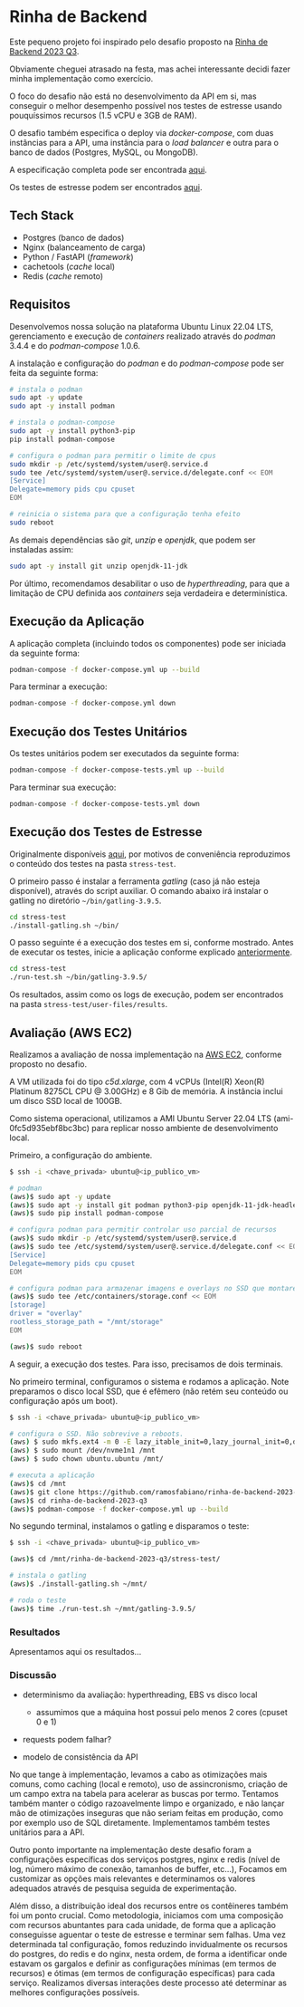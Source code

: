 # Rinha de Backend

Este pequeno projeto foi inspirado pelo desafio proposto na [Rinha de Backend 2023 Q3](https://github.com/zanfranceschi/rinha-de-backend-2023-q3).

Obviamente cheguei atrasado na festa, mas achei interessante decidi fazer minha implementação como exercício.

O foco do desafio não está no desenvolvimento da API em si, mas conseguir o melhor desempenho possível nos testes de estresse usando pouquíssimos recursos (1.5 vCPU e 3GB de RAM). 

O desafio também especifica o deploy via *docker-compose*, com duas instâncias para a API, uma instância para o *load balancer* e outra para o banco de dados (Postgres, MySQL, ou MongoDB).

A especificação completa pode ser encontrada [aqui](https://github.com/zanfranceschi/rinha-de-backend-2023-q3/blob/main/INSTRUCOES.md). 

Os testes de estresse podem ser encontrados [aqui](https://github.com/zanfranceschi/rinha-de-backend-2023-q3/tree/main/stress-test).

## Tech Stack

- Postgres (banco de dados)
- Nginx (balanceamento de carga)
- Python / FastAPI  (*framework*)
- cachetools (*cache* local)
- Redis (*cache* remoto)

## Requisitos

Desenvolvemos nossa solução na plataforma Ubuntu Linux 22.04 LTS, gerenciamento e execução de *containers* realizado através do *podman* 3.4.4 e do *podman-compose* 1.0.6.

A instalação e configuração do *podman* e do *podman-compose* pode ser feita da seguinte forma:

```bash
# instala o podman
sudo apt -y update
sudo apt -y install podman

# instala o podman-compose
sudo apt -y install python3-pip
pip install podman-compose

# configura o podman para permitir o limite de cpus
sudo mkdir -p /etc/systemd/system/user@.service.d
sudo tee /etc/systemd/system/user@.service.d/delegate.conf << EOM
[Service]
Delegate=memory pids cpu cpuset
EOM

# reinicia o sistema para que a configuração tenha efeito
sudo reboot
```

As demais dependências são *git*, *unzip* e *openjdk*, que podem ser instaladas assim:

```bash
sudo apt -y install git unzip openjdk-11-jdk
```

Por último, recomendamos desabilitar o uso de *hyperthreading*, para que a limitação de CPU definida aos *containers* seja verdadeira e determinística.


## Execução da Aplicação

A aplicação completa (incluindo todos os componentes) pode ser iniciada da seguinte forma:

```bash
podman-compose -f docker-compose.yml up --build
```

Para terminar a execução:

```bash
podman-compose -f docker-compose.yml down
```

## Execução dos Testes Unitários

Os testes unitários podem ser executados da seguinte forma:

```bash
podman-compose -f docker-compose-tests.yml up --build
```

Para terminar sua execução:

```bash
podman-compose -f docker-compose-tests.yml down
```

## Execução dos Testes de Estresse

Originalmente disponíveis [aqui](https://github.com/zanfranceschi/rinha-de-backend-2023-q3/tree/main/stress-test), por motivos de conveniência reproduzimos o conteúdo dos testes na pasta `stress-test`.

O primeiro passo é instalar a ferramenta *gatling* (caso já não esteja disponível), através do script auxiliar. O comando abaixo irá instalar o gatling no diretório `~/bin/gatling-3.9.5`.

```bash
cd stress-test
./install-gatling.sh ~/bin/
```

O passo seguinte é a execução dos testes em si, conforme mostrado. Antes de executar os testes, inicie a aplicação conforme explicado [anteriormente](#execu%C3%A7%C3%A3o-da-aplica%C3%A7%C3%A3o).

```bash
cd stress-test
./run-test.sh ~/bin/gatling-3.9.5/
```

Os resultados, assim como os logs de execução, podem ser encontrados na pasta `stress-test/user-files/results`.

## Avaliação (AWS EC2)

Realizamos a avaliação de nossa implementação na [AWS EC2](https://aws.amazon.com/), conforme proposto no desafio.

A VM utilizada foi do tipo *c5d.xlarge*, com 4 vCPUs (Intel(R) Xeon(R) Platinum 8275CL CPU @ 3.00GHz) e 8 Gib de memória. A instância inclui um disco SSD local de 100GB.

Como sistema operacional, utilizamos a AMI Ubuntu Server 22.04 LTS (ami-0fc5d935ebf8bc3bc) para replicar nosso ambiente de desenvolvimento local.

Primeiro, a configuração do ambiente. 

```bash
$ ssh -i <chave_privada> ubuntu@<ip_publico_vm>

# podman
(aws)$ sudo apt -y update
(aws)$ sudo apt -y install git podman python3-pip openjdk-11-jdk-headless unzip
(aws)$ sudo pip install podman-compose

# configura podman para permitir controlar uso parcial de recursos
(aws)$ sudo mkdir -p /etc/systemd/system/user@.service.d
(aws)$ sudo tee /etc/systemd/system/user@.service.d/delegate.conf << EOM
[Service]
Delegate=memory pids cpu cpuset
EOM

# configura podman para armazenar imagens e overlays no SSD que montaremos à frente
(aws)$ sudo tee /etc/containers/storage.conf << EOM
[storage]
driver = "overlay"
rootless_storage_path = "/mnt/storage"
EOM

(aws)$ sudo reboot
```

A seguir, a execução dos testes. Para isso, precisamos de dois terminais.

No primeiro terminal, configuramos o sistema e rodamos a aplicação. Note preparamos o disco local SSD, que é efêmero (não retém seu conteúdo ou configuração após um boot).

```bash
$ ssh -i <chave_privada> ubuntu@<ip_publico_vm>

# configura o SSD. Não sobrevive a reboots.
(aws) $ sudo mkfs.ext4 -m 0 -E lazy_itable_init=0,lazy_journal_init=0,discard /dev/nvme1n1
(aws) $ sudo mount /dev/nvme1n1 /mnt
(aws) $ sudo chown ubuntu.ubuntu /mnt/

# executa a aplicação
(aws)$ cd /mnt
(aws)$ git clone https://github.com/ramosfabiano/rinha-de-backend-2023-q3.git
(aws)$ cd rinha-de-backend-2023-q3
(aws)$ podman-compose -f docker-compose.yml up --build 
```

No segundo terminal, instalamos o gatling e disparamos o teste:

```bash
$ ssh -i <chave_privada> ubuntu@<ip_publico_vm>

(aws)$ cd /mnt/rinha-de-backend-2023-q3/stress-test/

# instala o gatling
(aws)$ ./install-gatling.sh ~/mnt/

# roda o teste
(aws)$ time ./run-test.sh ~/mnt/gatling-3.9.5/
```

### Resultados

Apresentamos aqui os resultados...

### Discussão

- determinismo da avaliação: hyperthreading, EBS vs disco local
  - assumimos que a máquina host possui pelo menos 2 cores (cpuset 0 e 1)

- requests podem falhar?

- modelo de consistência da API

No que tange à implementação, levamos a cabo as otimizações mais comuns, como caching (local e remoto), uso de
assincronismo, criação de um campo extra na tabela para acelerar as buscas por termo. Tentamos também
manter o código razoavelmente limpo e organizado, e não lançar mão de otimizações inseguras que não seriam feitas
em produção, como por exemplo uso de SQL diretamente. Implementamos também testes unitários para a API.

Outro ponto importante na implementação deste desafio foram a configurações específicas dos serviços postgres, nginx e redis
 (nível de log, número máximo de conexão, tamanhos de buffer, etc...), Focamos em customizar as opções mais relevantes e 
determinamos os valores adequados através de pesquisa seguida de experimentação.

Além disso, a distribuição ideal dos recursos entre os contêineres também foi um ponto crucial. Como metodologia, iniciamos 
com uma composição com recursos abuntantes para cada unidade, de forma que a aplicação conseguisse aguentar o teste de estresse e 
terminar sem falhas. Uma vez determinada tal configuração, fomos reduzindo invidualmente os recursos do postgres,
do redis e do nginx, nesta ordem, de forma a identificar onde estavam os gargalos e definir as configurações
mínimas (em termos de recursos) e ótimas (em termos de configuração específicas) para cada serviço. 
Realizamos diversas interações deste processo até determinar as melhores configurações possíveis.

